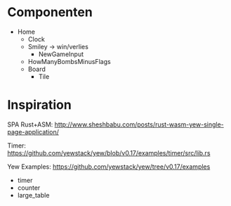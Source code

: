 # Componenten

* Home  
    * Clock
    * Smiley -> win/verlies
        * NewGameInput
    * HowManyBombsMinusFlags
    * Board 
        * Tile


# Inspiration

SPA Rust+ASM: http://www.sheshbabu.com/posts/rust-wasm-yew-single-page-application/

Timer: https://github.com/yewstack/yew/blob/v0.17/examples/timer/src/lib.rs

Yew Examples: https://github.com/yewstack/yew/tree/v0.17/examples

* timer
* counter
* large_table

